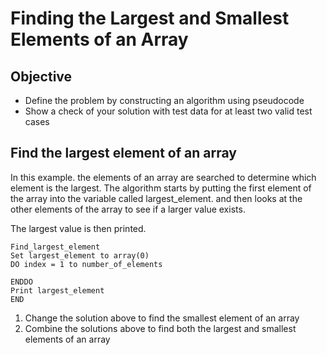 # Finding the Largest and Smallest Elements of an Array

## Objective

* Define the problem by constructing an algorithm using pseudocode
* Show a check of your solution with test data for at least two valid test cases

## Find the largest element of an array

In this example. the elements of an array are searched to determine which element is the largest. The algorithm starts by putting the first element of the array into the variable called largest\_element. and then looks at the other elements of the array to see if a larger value exists.

The largest value is then printed.

```text
Find_largest_element
Set largest_element to array(0)
DO index = 1 to number_of_elements

ENDDO
Print largest_element
END
```

1. Change the solution above to find the smallest element of an array
2. Combine the solutions above to find both the largest and smallest elements of an array

